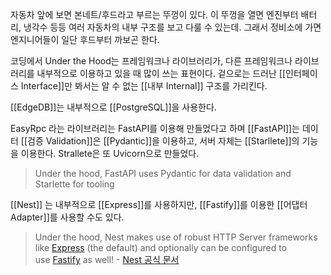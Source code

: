 자동차 앞에 보면 본네트/후드라고 부르는 뚜껑이 있다. 이 뚜껑을 열면 엔진부터 배터리, 냉각수 등등 여러 자동차의 내부 구조를 보고 다룰 수 있는데. 그래서 정비소에 가면 엔지니어들이 일단 후드부터 까보곤 한다.

코딩에서 Under the Hood는 프레임워크나 라이브러리가, 다른 프레임워크나 라이브러리를 내부적으로 이용하고 있을 때 많이 쓰는 표현이다. 겉으로는 드러난 [[인터페이스 Interface]]만 봐서는 알 수 없는 [[내부 Internal]] 구조를 가리킨다.

[[EdgeDB]]는 내부적으로 [[PostgreSQL]]을 사용한다.

EasyRpc 라는 라이브러리는 FastAPI를 이용해 만들었다고 하며
[[FastAPI]]는 데이터 [[검증 Validation]]은 [[Pydantic]]을 이용하고, 서버 자체는 [[Starllete]]의 기능을 이용한다. Strallete은 또 Uvicorn으로 만들었다.
> Under the hood, FastAPI uses Pydantic for data validation and Starlette for tooling

[[Nest]] 는 내부적으로 [[Express]]를 사용하지만, [[Fastify]]를 이용한 [[어댑터 Adapter]]를 사용할 수도 있다.
> Under the hood, Nest makes use of robust HTTP Server frameworks like [Express](https://expressjs.com/) (the default) and optionally can be configured to use [Fastify](https://github.com/fastify/fastify) as well! - [Nest 공식 문서](https://docs.nestjs.com)

